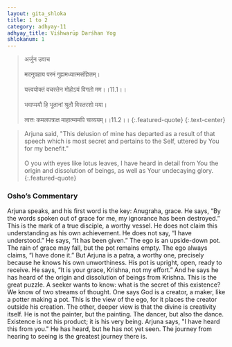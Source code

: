 ```yaml
---
layout: gita_shloka
title: 1 to 2
category: adhyay-11
adhyay_title: Viśhwarūp Darśhan Yog
shlokanum: 1
---
```


> अर्जुन उवाच<br><br>मदनुग्रहाय परमं गुह्यमध्यात्मसंज्ञितम्।<br><br>यत्त्वयोक्तं वचस्तेन मोहोऽयं विगतो मम।।11.1।।<br><br>भवाप्ययौ हि भूतानां श्रुतौ विस्तरशो मया।<br><br>त्वत्तः कमलपत्राक्ष माहात्म्यमपि चाव्ययम्।।11.2।।
{:.featured-quote} 
{:.text-center}

> Arjuna said, "This delusion of mine has departed as a result of that speech which is most secret and pertains to the Self, uttered by You for my benefit."<br><br>O you with eyes like lotus leaves, I have heard in detail from You the origin and dissolution of beings, as well as Your undecaying glory.
{:.featured-quote}

### Osho’s Commentary
Arjuna speaks, and his first word is the key: Anugraha, grace. He says, “By the words spoken out of grace for me, my ignorance has been destroyed.” This is the mark of a true disciple, a worthy vessel. He does not claim this understanding as his own achievement. He does not say, “I have understood.” He says, “It has been given.”
The ego is an upside-down pot. The rain of grace may fall, but the pot remains empty. The ego always claims, “I have done it.” But Arjuna is a patra, a worthy one, precisely because he knows his own unworthiness. His pot is upright, open, ready to receive. He says, “It is your grace, Krishna, not my effort.”
And he says he has heard of the origin and dissolution of beings from Krishna. This is the great puzzle. A seeker wants to know: what is the secret of this existence? We know of two streams of thought. One says God is a creator, a maker, like a potter making a pot. This is the view of the ego, for it places the creator outside his creation. The other, deeper view is that the divine is creativity itself. He is not the painter, but the painting. The dancer, but also the dance. Existence is not his product; it is his very being. Arjuna says, "I have heard this from you." He has heard, but he has not yet seen. The journey from hearing to seeing is the greatest journey there is.
